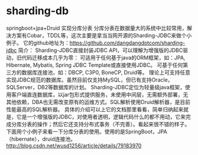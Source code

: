 # sharding-db
springboot+jpa+Druid 实现分库分表
分库分表在数据量大的系统中比较常用，解决方案有Cobar，TDDL等，这次主要是拿当当网开源的Sharding-JDBC来做个小例子。 
它的github地址为：https://github.com/dangdangdotcom/sharding-jdbc 
简介： 
Sharding-JDBC直接封装JDBC API，可以理解为增强版的JDBC驱动，旧代码迁移成本几乎为零： 
可适用于任何基于java的ORM框架，如：JPA, Hibernate, Mybatis, Spring JDBC Template或直接使用JDBC。 
可基于任何第三方的数据库连接池，如：DBCP, C3P0, BoneCP, Druid等。 
理论上可支持任意实现JDBC规范的数据库。虽然目前仅支持MySQL，但已有支持Oracle，SQLServer，DB2等数据库的计划。 
Sharding-JDBC定位为轻量级java框架，使用客户端直连数据库，以jar包形式提供服务，未使用中间层，无需额外部署，无其他依赖，DBA也无需改变原有的运维方式。SQL解析使用Druid解析器，是目前性能最高的SQL解析器。 
具体的介绍可以上它的文档那里看看，简单归纳起来就是，它是一个增强版的JDBC，对使用者透明，逻辑代码什么的都不用动，它来完成分库分表的操作；然后它还支持分布式事务（不完善）。看起来很不错的样子。 
下面用个小例子来看一下分库分表的使用。使用的是SpringBoot，JPA（hibernate），druid连接池。
http://blog.csdn.net/wusd1256/article/details/79183970
